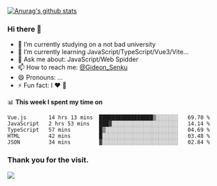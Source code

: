 [![Anurag's github stats](https://github-readme-stats.vercel.app/api?username=gideonsenku)](https://github.com/anuraghazra/github-readme-stats)
### Hi there 👋
- 🔭 I’m currently studying on a not bad university 
- 🌱 I’m currently learning JavaScript/TypeScript/Vue3/Vite...
- 💬 Ask me about: JavaScript/Web Spidder 
- 📫 How to reach me: [@Gideon_Senku](https://t.me/Gideon_Senku)
- 😄 Pronouns: ...
- ⚡ Fun fact: I ❤️ 🎵

📊 **This week I spent my time on**
<!--START_SECTION:waka-->
```text
Vue.js       14 hrs 13 mins  █████████████████▒░░░░░░░   69.70 % 
JavaScript   2 hrs 53 mins   ███▓░░░░░░░░░░░░░░░░░░░░░   14.14 % 
TypeScript   57 mins         █▒░░░░░░░░░░░░░░░░░░░░░░░   04.69 % 
HTML         42 mins         █░░░░░░░░░░░░░░░░░░░░░░░░   03.48 % 
JSON         34 mins         ▓░░░░░░░░░░░░░░░░░░░░░░░░   02.84 % 
```
<!--END_SECTION:waka-->


### Thank you for the visit.
![](http://profile-counter.glitch.me/gideonsenku/count.svg)
<!--
**GideonSenku/GideonSenku** is a ✨ _special_ ✨ repository because its `README.md` (this file) appears on your GitHub profile.

Here are some ideas to get you started:

- 🔭 I’m currently working on ...
- 🌱 I’m currently learning ...
- 👯 I’m looking to collaborate on ...
- 🤔 I’m looking for help with ...
- 💬 Ask me about ...
- 📫 How to reach me: ...
- 😄 Pronouns: ...
- ⚡ Fun fact: ...
-->
